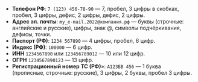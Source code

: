 - **Телефон РФ**: `7 (123) 456-78-90` — 7, пробел, 3 цифры в скобках, пробел, 3 цифры, дефис, 2 цифры, дефис, 2 цифры.
- **Адрес эл.&nbsp;почты**: `my_e-mail.2022@компания.рф` — буквы (строчные: английские и русские), цифры, знак @, символы подчёркивания, дефисы, точки.
- **Паспорт (РФ)**: `1234 567890` — 4 цифры, пробел, 6 цифр.
- **Индекс (РФ)**: `100000` — 6 цифр.
- **ИНН** `1234567890` или `123456789012` — 10 или 12 цифр.
- **ОГРН** `1234567890123` — 13 цифр.
- **Регистрационный номер ТС (РФ)**»: `А123БВ 456` — 1 буква (прописные, строчные: русские), 3 цифры, 2 буквы, пробел 3 цифры.